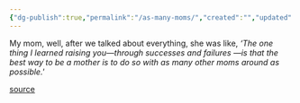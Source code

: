 ```yaml
---
{"dg-publish":true,"permalink":"/as-many-moms/","created":"","updated":""}
---
```


My mom, well, after we talked about everything, she was like, *‘The one thing I learned raising you—through successes and failures —is that the best way to be a mother is to do so with as many other moms around as possible.'*

[source](https://www.goodreads.com/book/show/48890225-detransition-baby)
